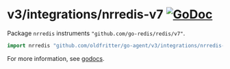# v3/integrations/nrredis-v7 [![GoDoc](https://godoc.org/github.com/oldfritter/go-agent/v3/integrations/nrredis-v7?status.svg)](https://godoc.org/github.com/oldfritter/go-agent/v3/integrations/nrredis-v7)

Package `nrredis` instruments `"github.com/go-redis/redis/v7"`.

```go
import nrredis "github.com/oldfritter/go-agent/v3/integrations/nrredis-v7"
```

For more information, see
[godocs](https://godoc.org/github.com/oldfritter/go-agent/v3/integrations/nrredis-v7).

